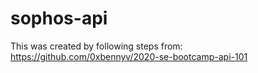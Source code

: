 # sophos-api
This was created by following steps from: https://github.com/0xbennyv/2020-se-bootcamp-api-101
